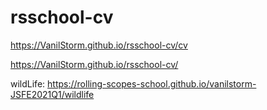 # rsschool-cv
https://VanilStorm.github.io/rsschool-cv/cv

https://VanilStorm.github.io/rsschool-cv/

wildLife: https://rolling-scopes-school.github.io/vanilstorm-JSFE2021Q1/wildlife
